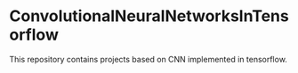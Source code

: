 # ConvolutionalNeuralNetworksInTensorflow
This repository contains projects based on CNN implemented in tensorflow.
